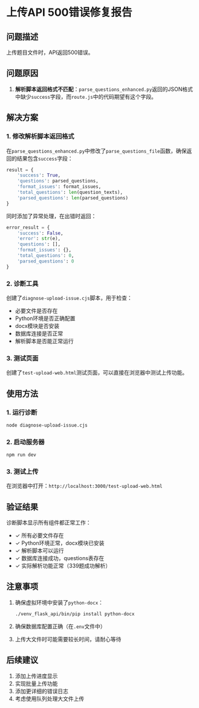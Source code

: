 # 上传API 500错误修复报告

## 问题描述
上传题目文件时，API返回500错误。

## 问题原因
1. **解析脚本返回格式不匹配**：`parse_questions_enhanced.py`返回的JSON格式中缺少`success`字段，而`route.js`中的代码期望有这个字段。

## 解决方案

### 1. 修改解析脚本返回格式
在`parse_questions_enhanced.py`中修改了`parse_questions_file`函数，确保返回的结果包含`success`字段：

```python
result = {
    'success': True,
    'questions': parsed_questions,
    'format_issues': format_issues,
    'total_questions': len(question_texts),
    'parsed_questions': len(parsed_questions)
}
```

同时添加了异常处理，在出错时返回：
```python
error_result = {
    'success': False,
    'error': str(e),
    'questions': [],
    'format_issues': {},
    'total_questions': 0,
    'parsed_questions': 0
}
```

### 2. 诊断工具
创建了`diagnose-upload-issue.cjs`脚本，用于检查：
- 必要文件是否存在
- Python环境是否正确配置
- docx模块是否安装
- 数据库连接是否正常
- 解析脚本是否能正常运行

### 3. 测试页面
创建了`test-upload-web.html`测试页面，可以直接在浏览器中测试上传功能。

## 使用方法

### 1. 运行诊断
```bash
node diagnose-upload-issue.cjs
```

### 2. 启动服务器
```bash
npm run dev
```

### 3. 测试上传
在浏览器中打开：`http://localhost:3000/test-upload-web.html`

## 验证结果
诊断脚本显示所有组件都正常工作：
- ✓ 所有必要文件存在
- ✓ Python环境正常，docx模块已安装
- ✓ 解析脚本可以运行
- ✓ 数据库连接成功，questions表存在
- ✓ 实际解析功能正常（339题成功解析）

## 注意事项
1. 确保虚拟环境中安装了`python-docx`：
   ```bash
   ./venv_flask_api/bin/pip install python-docx
   ```

2. 确保数据库配置正确（在`.env`文件中）

3. 上传大文件时可能需要较长时间，请耐心等待

## 后续建议
1. 添加上传进度显示
2. 实现批量上传功能
3. 添加更详细的错误日志
4. 考虑使用队列处理大文件上传